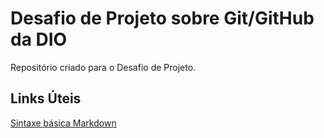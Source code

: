 # Desafio de Projeto sobre Git/GitHub da DIO
Repositório criado para o Desafio de Projeto.

## Links Úteis
[Sintaxe básica Markdown](https://www.markdownguide.org/basic-syntax/)
